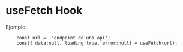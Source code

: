 # useFetch Hook

Ejemplo:

```
    const url =  'endpoint de una api';
    const{ data:null, loading:true, error:null} = useFetch(url);
    
```